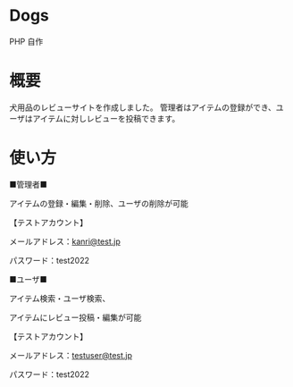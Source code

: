 # Dogs
PHP 自作
# 概要
犬用品のレビューサイトを作成しました。
管理者はアイテムの登録ができ、ユーザはアイテムに対しレビューを投稿できます。
# 使い方
■管理者■

アイテムの登録・編集・削除、ユーザの削除が可能

【テストアカウント】

メールアドレス：kanri@test.jp

パスワード：test2022


■ユーザ■

アイテム検索・ユーザ検索、

アイテムにレビュー投稿・編集が可能

【テストアカウント】

メールアドレス：testuser@test.jp

パスワード：test2022
